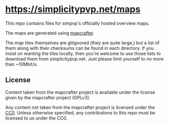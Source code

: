 # <https://simplicitypvp.net/maps>

This repo contains files for simpvp's officially hosted overview maps.

The maps are generated using [mapcrafter](https://github.com/mapcrafter/mapcrafter).

The map tiles themselves are gitignored (they are quite large,) but a list of them along with their checksums can be found in each directory.
If you insist on wanting the tiles locally, then you're welcome to use those lists to download them from simplicitypvp.net.
Just please limit yourself to no more than ~10Mbit/s.

## License

Content taken from the mapcrafter project is available under the license given by the mapcrafter project (GPLv3).

Any content not taken from the mapcrafter project is licensed under the [CC0](https://creativecommons.org/publicdomain/zero/1.0/legalcode). Unless otherwise specified, any contributions to this repo must be licensed to us under the CC0.
